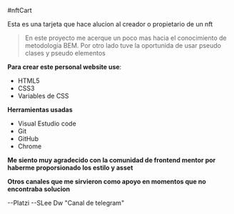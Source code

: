 #nftCart

Esta es una tarjeta que hace alucion al creador o propietario de un nft

> En este proyecto me acerque un poco mas hacia el conocimiento de metodologia BEM. 
Por otro lado tuve la oportunida de usar  pseudo clases y pseudo elementos

**Para crear este personal website use**:

- HTML5
- CSS3
- Variables de CSS

**Herramientas usadas**

-  Visual Estudio code 
-  Git
-  GitHub
- Chrome 

**Me siento muy agradecido con la comunidad de frontend mentor por haberme proporsionado los estilo y asset**

**Otros canales que me sirvieron como apoyo en momentos que no encontraba solucion**

--Platzi
--SLee Dw "Canal de telegram"